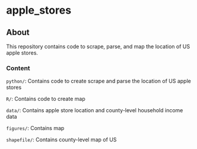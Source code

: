 # apple_stores

## About
This repository contains code to scrape, parse, and map the location of US apple stores.

### Content
`python/`: Contains code to create scrape and parse the location of US apple stores

`R/`: Contains code to create map

`data/`: Contains apple store location and county-level household income data

`figures/`: Contains map

`shapefile/`: Contains county-level map of US